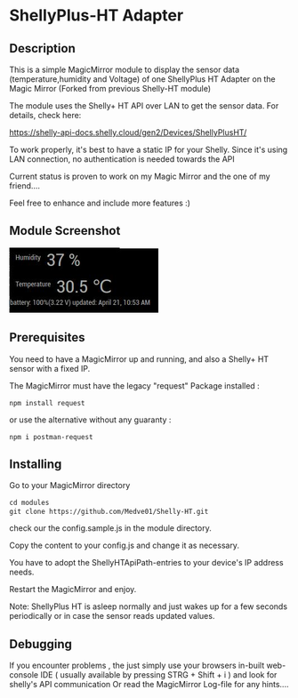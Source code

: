 # ShellyPlus-HT Adapter

## Description
This is a simple MagicMirror module to display the sensor data (temperature,humidity and Voltage) of one ShellyPlus HT Adapter on the Magic Mirror (Forked from previous Shelly-HT module)

The module uses the Shelly+ HT API over LAN to get the sensor data. For details, check here: 

https://shelly-api-docs.shelly.cloud/gen2/Devices/ShellyPlusHT/

To work properly, it's best to have a static IP for your Shelly. Since it's using LAN connection, no authentication is needed towards the API

Current status is proven to work on my Magic Mirror and the one of my friend....

Feel free to enhance and include more features :)

## Module Screenshot
![shelly+ HT display](shellyplus-ht.jpg)

## Prerequisites
You need to have a MagicMirror up and running, and also a Shelly+ HT sensor with a fixed IP.

The MagicMirror must have the legacy "request" Package installed  :

```
npm install request
```

or use the alternative without any guaranty :

```
npm i postman-request
```

## Installing

Go to your MagicMirror directory
```
cd modules
git clone https://github.com/Medve01/Shelly-HT.git
```
check our the config.sample.js in the module directory. 

Copy the content to your config.js and change it as necessary. 

You have to adopt the ShellyHTApiPath-entries to your device's IP address needs.

Restart the MagicMirror and enjoy.

Note: ShellyPlus HT is asleep normally and just wakes up for a few seconds periodically or in case the sensor reads updated values.



## Debugging

If you encounter problems , the just simply use your browsers in-built web-console IDE ( usually available by pressing STRG + Shift + i ) and look for shelly's API communication
Or read the MagicMirror Log-file for any hints....
